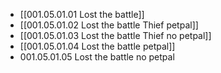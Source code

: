 - [[001.05.01.01 Lost the battle]]
- [[001.05.01.02 Lost the battle Thief petpal]]
- [[001.05.01.03 Lost the battle Thief no petpal]]
- [[001.05.01.04 Lost the battle petpal]]
- 001.05.01.05 Lost the battle no petpal